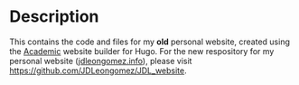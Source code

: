 # Description

This contains the code and files for my **old** personal website, created using the [Academic](https://themes.gohugo.io/academic/) website builder for Hugo. For the new respository for my personal website ([jdleongomez.info](https://jdleongomez.info/)), please visit https://github.com/JDLeongomez/JDL_website.
